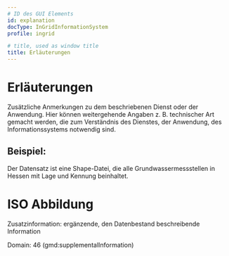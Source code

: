 ```yaml
---
# ID des GUI Elements
id: explanation
docType: InGridInformationSystem
profile: ingrid

# title, used as window title
title: Erläuterungen
---
```


# Erläuterungen

Zusätzliche Anmerkungen zu dem beschriebenen Dienst oder der Anwendung. Hier können weitergehende Angaben z. B. technischer Art gemacht werden, die zum Verständnis des Dienstes, der Anwendung, des Informationssystems notwendig sind.

## Beispiel:

Der Datensatz ist eine Shape-Datei, die alle Grundwassermessstellen in Hessen mit Lage und Kennung beinhaltet.

# ISO Abbildung

Zusatzinformation: ergänzende, den Datenbestand beschreibende Information

Domain: 46 (gmd:supplementalInformation)

